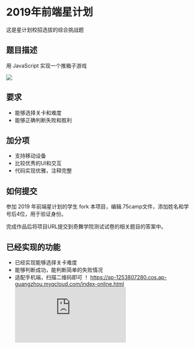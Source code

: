 # 2019年前端星计划

这是星计划校招选拔的综合挑战题

## 题目描述

用 JavaScript 实现一个推箱子游戏

![](https://p3.ssl.qhimg.com/t01a01fe1b96d05edcd.png)

## 要求

- 能够选择关卡和难度
- 能够正确判断失败和胜利

## 加分项

- 支持移动设备
- 比较优秀的UI和交互
- 代码实现优雅，注释完整

## 如何提交

参加 2019 年前端星计划的学生 fork 本项目，编辑.75camp文件，添加姓名和学号后4位，用于验证身份。

完成作品后将项目URL提交到奇舞学院测试试卷的相关题目的答案中。

## 已经实现的功能
- 已经实现能够选择关卡难度
- 能够判断成功，能判断简单的失败情况
- 适配手机端，扫描二维码即可
！[](https://sp-1253807280.cos.ap-guangzhou.myqcloud.com/%E6%89%8B%E6%9C%BA%E7%9C%9F%E6%9C%BA%E6%B5%8B%E8%AF%95.png)
https://sp-1253807280.cos.ap-guangzhou.myqcloud.com/index-online.html
![或者点击这里](https://sp-1253807280.cos.ap-guangzhou.myqcloud.com/index-online.html)